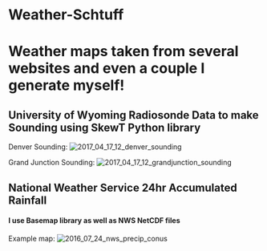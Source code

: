 # Weather-Schtuff
# Weather maps taken from several websites and even a couple I generate myself!

## University of Wyoming Radiosonde Data to make Sounding using SkewT Python library
Denver Sounding:
![2017_04_17_12_denver_sounding](https://cloud.githubusercontent.com/assets/26147620/25105306/3e610708-2381-11e7-9352-c00da5cddc5c.png)

Grand Junction Sounding:
![2017_04_17_12_grandjunction_sounding](https://cloud.githubusercontent.com/assets/26147620/25105305/3e60de04-2381-11e7-8223-47d2c983b696.png)

## National Weather Service 24hr Accumulated Rainfall
#### I use Basemap library as well as NWS NetCDF files
Example map:
![2016_07_24_nws_precip_conus](https://cloud.githubusercontent.com/assets/26147620/25103840/2102e218-237b-11e7-82a7-6112f4c074ed.png)



